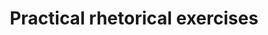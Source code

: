 ---
layout: manuscript
route: liberal-arts-education
manifest: 
title: Practical rhetorical exercises
shelfmark: GRO 6
origin: "Florence, Italy"
ms_date: "1300-1400"
ms_title: De Iventione
ms_title_en: On Argumentation
ms_title_extra: and other texts
material: parchment and paper
pages: "125 fols."
dimensions: "262 x 195 mm"
columns: "1-2 col."
lines: "29-49 lines"
questions:
- a8
- b13
---